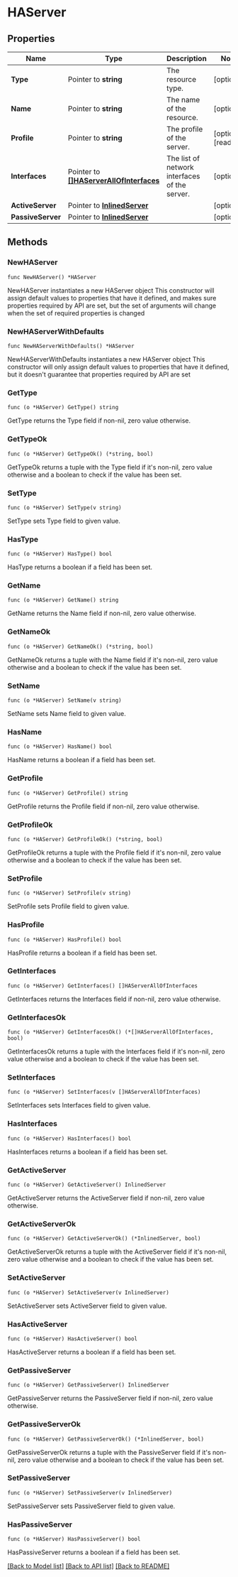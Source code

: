 # HAServer

## Properties

Name | Type | Description | Notes
------------ | ------------- | ------------- | -------------
**Type** | Pointer to **string** | The resource type. | [optional] 
**Name** | Pointer to **string** | The name of the resource. | [optional] 
**Profile** | Pointer to **string** | The profile of the server. | [optional] [readonly] 
**Interfaces** | Pointer to [**[]HAServerAllOfInterfaces**](HAServerAllOfInterfaces.md) | The list of network interfaces of the server. | [optional] 
**ActiveServer** | Pointer to [**InlinedServer**](InlinedServer.md) |  | [optional] 
**PassiveServer** | Pointer to [**InlinedServer**](InlinedServer.md) |  | [optional] 

## Methods

### NewHAServer

`func NewHAServer() *HAServer`

NewHAServer instantiates a new HAServer object
This constructor will assign default values to properties that have it defined,
and makes sure properties required by API are set, but the set of arguments
will change when the set of required properties is changed

### NewHAServerWithDefaults

`func NewHAServerWithDefaults() *HAServer`

NewHAServerWithDefaults instantiates a new HAServer object
This constructor will only assign default values to properties that have it defined,
but it doesn't guarantee that properties required by API are set

### GetType

`func (o *HAServer) GetType() string`

GetType returns the Type field if non-nil, zero value otherwise.

### GetTypeOk

`func (o *HAServer) GetTypeOk() (*string, bool)`

GetTypeOk returns a tuple with the Type field if it's non-nil, zero value otherwise
and a boolean to check if the value has been set.

### SetType

`func (o *HAServer) SetType(v string)`

SetType sets Type field to given value.

### HasType

`func (o *HAServer) HasType() bool`

HasType returns a boolean if a field has been set.

### GetName

`func (o *HAServer) GetName() string`

GetName returns the Name field if non-nil, zero value otherwise.

### GetNameOk

`func (o *HAServer) GetNameOk() (*string, bool)`

GetNameOk returns a tuple with the Name field if it's non-nil, zero value otherwise
and a boolean to check if the value has been set.

### SetName

`func (o *HAServer) SetName(v string)`

SetName sets Name field to given value.

### HasName

`func (o *HAServer) HasName() bool`

HasName returns a boolean if a field has been set.

### GetProfile

`func (o *HAServer) GetProfile() string`

GetProfile returns the Profile field if non-nil, zero value otherwise.

### GetProfileOk

`func (o *HAServer) GetProfileOk() (*string, bool)`

GetProfileOk returns a tuple with the Profile field if it's non-nil, zero value otherwise
and a boolean to check if the value has been set.

### SetProfile

`func (o *HAServer) SetProfile(v string)`

SetProfile sets Profile field to given value.

### HasProfile

`func (o *HAServer) HasProfile() bool`

HasProfile returns a boolean if a field has been set.

### GetInterfaces

`func (o *HAServer) GetInterfaces() []HAServerAllOfInterfaces`

GetInterfaces returns the Interfaces field if non-nil, zero value otherwise.

### GetInterfacesOk

`func (o *HAServer) GetInterfacesOk() (*[]HAServerAllOfInterfaces, bool)`

GetInterfacesOk returns a tuple with the Interfaces field if it's non-nil, zero value otherwise
and a boolean to check if the value has been set.

### SetInterfaces

`func (o *HAServer) SetInterfaces(v []HAServerAllOfInterfaces)`

SetInterfaces sets Interfaces field to given value.

### HasInterfaces

`func (o *HAServer) HasInterfaces() bool`

HasInterfaces returns a boolean if a field has been set.

### GetActiveServer

`func (o *HAServer) GetActiveServer() InlinedServer`

GetActiveServer returns the ActiveServer field if non-nil, zero value otherwise.

### GetActiveServerOk

`func (o *HAServer) GetActiveServerOk() (*InlinedServer, bool)`

GetActiveServerOk returns a tuple with the ActiveServer field if it's non-nil, zero value otherwise
and a boolean to check if the value has been set.

### SetActiveServer

`func (o *HAServer) SetActiveServer(v InlinedServer)`

SetActiveServer sets ActiveServer field to given value.

### HasActiveServer

`func (o *HAServer) HasActiveServer() bool`

HasActiveServer returns a boolean if a field has been set.

### GetPassiveServer

`func (o *HAServer) GetPassiveServer() InlinedServer`

GetPassiveServer returns the PassiveServer field if non-nil, zero value otherwise.

### GetPassiveServerOk

`func (o *HAServer) GetPassiveServerOk() (*InlinedServer, bool)`

GetPassiveServerOk returns a tuple with the PassiveServer field if it's non-nil, zero value otherwise
and a boolean to check if the value has been set.

### SetPassiveServer

`func (o *HAServer) SetPassiveServer(v InlinedServer)`

SetPassiveServer sets PassiveServer field to given value.

### HasPassiveServer

`func (o *HAServer) HasPassiveServer() bool`

HasPassiveServer returns a boolean if a field has been set.


[[Back to Model list]](../README.md#documentation-for-models) [[Back to API list]](../README.md#documentation-for-api-endpoints) [[Back to README]](../README.md)


